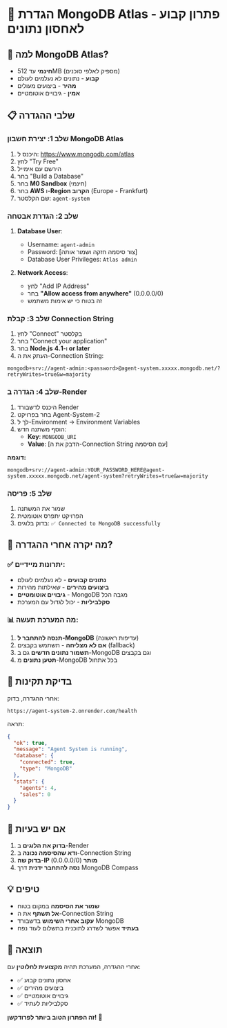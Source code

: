 # 🍃 הגדרת MongoDB Atlas - פתרון קבוע לאחסון נתונים

## 🎯 למה MongoDB Atlas?
- **חינמי** עד 512MB (מספיק לאלפי סוכנים)
- **קבוע** - נתונים לא נעלמים לעולם
- **מהיר** - ביצועים מעולים
- **אמין** - גיבויים אוטומטיים

## 📋 שלבי ההגדרה

### שלב 1: יצירת חשבון MongoDB Atlas
1. היכנס ל: https://www.mongodb.com/atlas
2. לחץ "Try Free"
3. הירשם עם אימייל
4. בחר "Build a Database"
5. בחר **M0 Sandbox** (חינמי)
6. בחר **AWS** ו-**Region הקרוב** (Europe - Frankfurt)
7. שם הקלסטר: `agent-system`

### שלב 2: הגדרת אבטחה
1. **Database User**:
   - Username: `agent-admin`
   - Password: [צור סיסמה חזקה ושמור אותה]
   - Database User Privileges: `Atlas admin`

2. **Network Access**:
   - לחץ "Add IP Address"
   - בחר **"Allow access from anywhere"** (0.0.0.0/0)
   - זה בטוח כי יש אימות משתמש

### שלב 3: קבלת Connection String
1. לחץ "Connect" בקלסטר
2. בחר "Connect your application"
3. בחר **Node.js** ו-**4.1 or later**
4. העתק את ה-Connection String:
```
mongodb+srv://agent-admin:<password>@agent-system.xxxxx.mongodb.net/?retryWrites=true&w=majority
```

### שלב 4: הגדרה ב-Render
1. היכנס לדשבורד Render
2. בחר בפרויקט Agent-System-2
3. לך ל-Environment → Environment Variables
4. הוסף משתנה חדש:
   - **Key**: `MONGODB_URI`
   - **Value**: [הדבק את ה-Connection String עם הסיסמה]

**דוגמה:**
```
mongodb+srv://agent-admin:YOUR_PASSWORD_HERE@agent-system.xxxxx.mongodb.net/agent-system?retryWrites=true&w=majority
```

### שלב 5: פריסה
1. שמור את המשתנה
2. הפרויקט יתפרס אוטומטית
3. בדוק בלוגים: `✅ Connected to MongoDB successfully`

## 🔄 מה יקרה אחרי ההגדרה?

### ✅ יתרונות מיידיים:
- **נתונים קבועים** - לא נעלמים לעולם
- **ביצועים מהירים** - שאילתות מהירות
- **גיבויים אוטומטיים** - MongoDB מגבה הכל
- **סקלביליות** - יכול לגדול עם המערכת

### 📊 מה המערכת תעשה:
1. **תנסה להתחבר ל-MongoDB** (עדיפות ראשונה)
2. **אם לא מצליחה** - תשתמש בקבצים (fallback)
3. **תשמור נתונים חדשים** גם ב-MongoDB וגם בקבצים
4. **תטען נתונים** מ-MongoDB בכל אתחול

## 🧪 בדיקת תקינות
אחרי ההגדרה, בדוק:
```
https://agent-system-2.onrender.com/health
```

תראה:
```json
{
  "ok": true,
  "message": "Agent System is running",
  "database": {
    "connected": true,
    "type": "MongoDB"
  },
  "stats": {
    "agents": 4,
    "sales": 0
  }
}
```

## 🚨 אם יש בעיות
1. **בדוק את הלוגים** ב-Render
2. **ודא שהסיסמה נכונה** ב-Connection String
3. **בדוק שה-IP מותר** (0.0.0.0/0)
4. **נסה להתחבר ידנית** דרך MongoDB Compass

## 💡 טיפים
- **שמור את הסיסמה** במקום בטוח
- **אל תשתף** את ה-Connection String
- **עקוב אחרי השימוש** בדשבורד MongoDB
- **בעתיד** אפשר לשדרג לתוכנית בתשלום לעוד נפח

## 🎉 תוצאה
אחרי ההגדרה, המערכת תהיה **מקצועית לחלוטין** עם:
- ✅ אחסון נתונים קבוע
- ✅ ביצועים מהירים  
- ✅ גיבויים אוטומטיים
- ✅ סקלביליות לעתיד

**זה הפתרון הטוב ביותר לפרודקשן!** 🚀
